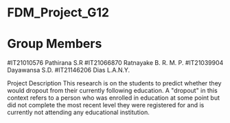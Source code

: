 # FDM_Project_G12
# Group Members

#IT21010576 Pathirana S.R
#IT21066870 Ratnayake B. R. M. P.
#IT21039904 Dayawansa S.D.
#IT21146206 Dias L.A.N.Y.


Project Description 
This research is on the students to predict whether they would dropout from their currently following education. A "dropout" in this context refers to a person who was enrolled in education at some point but did not complete the most recent level they were registered for and is currently not attending any educational institution. 
